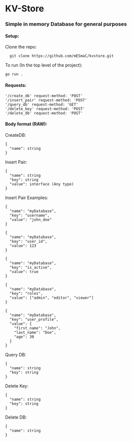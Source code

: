 # KV-Store
### Simple in memory Database for general purposes

#### Setup:

Clone the repo:
```
  git clone https://github.com/mESmaC/kvstore.git
```

To run (In the top level of the project):
```
go run .
```

#### Requests:
```
'/create_db' request-method: 'POST'
'/insert_pair' request-method: 'POST'
'/query_db' request-method: 'GET'
'/delete_key' request-method: 'POST'
'/delete_db' request-method: 'POST'
```

#### Body format (RAW):

CreateDB: 
```
{
  "name": string
}
```

Insert Pair:
```
{
  "name": string
  "key": string
  "value": interface (Any type)
}
```

Insert Pair Examples:
```
{
  "name": "myDatabase",
  "key": "username",
  "value": "john_doe"
}

{
  "name": "myDatabase",
  "key": "user_id",
  "value": 123
}

{
  "name": "myDatabase",
  "key": "is_active",
  "value": true
}

{
  "name": "myDatabase",
  "key": "roles",
  "value": ["admin", "editor", "viewer"]
}

{
  "name": "myDatabase",
  "key": "user_profile",
  "value": {
    "first_name": "John",
    "last_name": "Doe",
    "age": 30
  }
}
```

Query DB:
```
{
  "name": string
  "key": string
}
```

Delete Key:
```
{
  "name": string
  "key": string
}
```

Delete DB:
```
{
  "name": string
}
```
